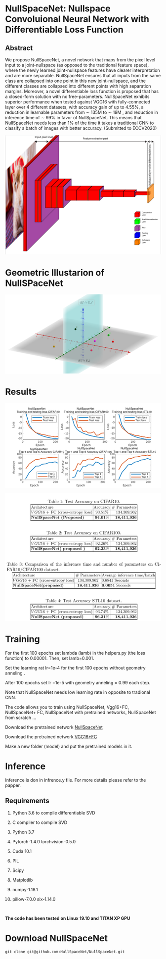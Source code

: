 # NullSpaceNet:  Nullspace Convoluional Neural Network with Differentiable Loss Function

## Abstract 

We propose NullSpaceNet, a novel network that maps from the pixel level input to a joint-nullspace (as opposed to the traditional feature space), where the newly learned joint-nullspace features have clearer interpretation and are more separable. NullSpaceNet ensures that all inputs from the same class are collapsed into one point in this new joint-nullspace, and the different classes are collapsed into different points with high separation margins. Moreover, a novel differentiable loss function is proposed that has a closed-form solution with no free-parameters.
NullSpaceNet exhibits superior performance when tested against VGG16 with fully-connected layer over 4 different datasets, with accuracy gain of up to 4.55%, a reduction in learnable parameters from ∼ 135M to ∼ 19M , and reduction in inference time of ∼ 99% in favor of NullSpaceNet. This means that NullSpaceNet needs less than 1% of the time it takes a traditional CNN to classify a batch of images with better accuracy.    (Submitted to ECCV2020)

![Architecture](./images/architecture.png)



# Geometric Illustarion of NullSPaceNet



![](./images/geometry.png)









# Results

![](./images/r1.png)



![](./images/r2.png)







# Training

For the first 100 epochs set lambda (lamb) in the helpers.py (the loss function) to 0.00001.  Then, set lamb=0.001.

Set the learning rat lr=1e-4 for the first 100 epochs without geometry anneling .

After 100 epochs set lr =1e-5  with geometry anneling = 0.99 each step.

Note that NullSpaceNet needs low learning rate in opposite to tradional CNN.

The code allows you to train  using NullSpaceNet, Vgg16+FC, NullSpaceNet+ FC, NullSpaceNet with pretrained networks, NullSpaceNet from scratch ...



Download the pretrained network  [NullSpaceNet](https://drive.google.com/file/d/1HxGMRq3eD8Dg8_5QQeicw2lH-emq7zaP/view)

Download the pretrained network  [VGG16+FC](https://drive.google.com/file/d/1j3CqcowCKN3l2NvKBh0l8QxNBryYVXYV/view)

Make a new folder (model) and put the pretrained models in it.

# Inference

Inference is don in infrence.y file. For more details please refer to the papper. 



## Requirements

1. Python 3.6 to compile differentiable SVD

2. C compiler to compile SVD

3. Python 3.7

4. Pytorch-1.4.0 torchvision-0.5.0

5. Cuda 10.1

6. PIL

7. Scipy

8. Matplotlib

9. numpy-1.18.1 

10. pillow-7.0.0 six-1.14.0 

   ​


**The code has been tested on Linux 19.10 and TITAN XP GPU**

# Download NullSpaceNet

```
git clone git@github.com:NullSpaceNet/NullSpaceNet.git
```



